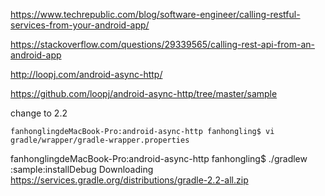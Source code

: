 
https://www.techrepublic.com/blog/software-engineer/calling-restful-services-from-your-android-app/

https://stackoverflow.com/questions/29339565/calling-rest-api-from-an-android-app

http://loopj.com/android-async-http/

https://github.com/loopj/android-async-http/tree/master/sample

change to 2.2
```
fanhonglingdeMacBook-Pro:android-async-http fanhongling$ vi gradle/wrapper/gradle-wrapper.properties 
```

fanhonglingdeMacBook-Pro:android-async-http fanhongling$ ./gradlew :sample:installDebug
Downloading https://services.gradle.org/distributions/gradle-2.2-all.zip

